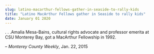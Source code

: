 ```yaml
---
slug: latino-macarthur-fellows-gather-in-seaside-to-rally-kids
title: "Latino MacArthur Fellows gather in Seaside to rally kids"
date: January 01 2020
---
```


<p>. . .Amalia Mesa&#45;Bains, cultural rights advocate and professor emerita at CSU Monterey Bay, got a MacArthur Fellowship in 1992.
</p><p>– <em>Monterey County Weekly</em>, Jan. 22, 2015
</p>
